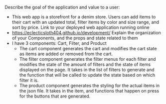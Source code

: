 Describe the goal of the application and value to a user:
- This web app is a storefront for a denim store. Users can add items to their cart with an updated total, filter items by color and size range, and sort by price.
Link to your deployed web application running online
- https://eclecticsloth404.github.io/development/
Explain the organization of your Components, and the props and state related to them
- I have 3 components: Cart, Filter, and Product
    - The cart component generates the cart and modifies the cart state as items are added or removed from the cart. 
    - The filter component generates the filter menus for each filter and modifies the state of the amount of filters and         the state of items displayed on the page. It takes in the list of filters to generate and the function that will be         called to update the state based on which filter it is.
    - The product component generates the styling for the actual items in the json file. It takes in the item, and functions that happen on press for the buttons that are generated.
